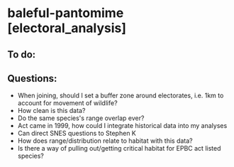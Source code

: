 # baleful-pantomime [electoral_analysis]

## To do:

## Questions:
* When joining, should I set a buffer zone around electorates, i.e. 1km to account for movement of wildlife?
* How clean is this data?
* Do the same species's range overlap ever?
* Act came in 1999, how could I integrate historical data into my analyses
* Can direct SNES questions to Stephen K
* How does range/distribution relate to habitat with this data?
* Is there a way of pulling out/getting critical habitat for EPBC act listed species?